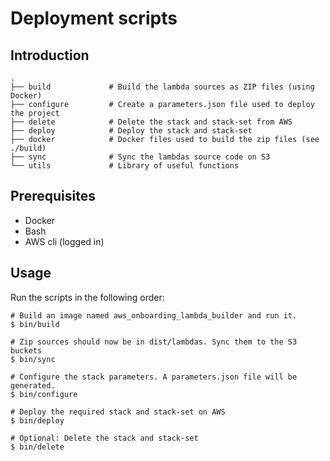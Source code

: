 # Deployment scripts

## Introduction

```
.
├── build             # Build the lambda sources as ZIP files (using Docker)
├── configure         # Create a parameters.json file used to deploy the project
├── delete            # Delete the stack and stack-set from AWS
├── deploy            # Deploy the stack and stack-set
├── docker            # Docker files used to build the zip files (see ./build) 
├── sync              # Sync the lambdas source code on S3
└── utils             # Library of useful functions
```

## Prerequisites
 - Docker
 - Bash
 - AWS cli (logged in)

## Usage

Run the scripts in the following order:
```
# Build an image named aws_onboarding_lambda_builder and run it.
$ bin/build

# Zip sources should now be in dist/lambdas. Sync them to the S3 buckets
$ bin/sync

# Configure the stack parameters. A parameters.json file will be generated.
$ bin/configure

# Deploy the required stack and stack-set on AWS
$ bin/deploy

# Optional: Delete the stack and stack-set
$ bin/delete
```
